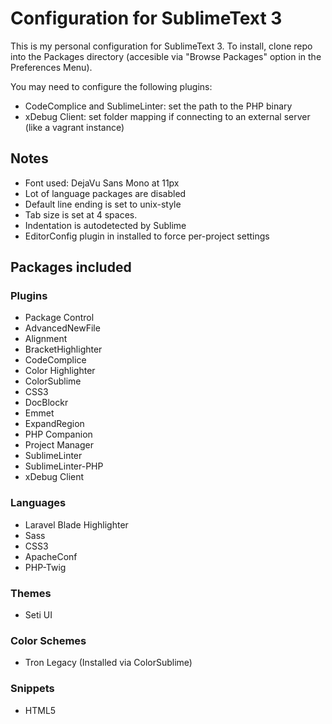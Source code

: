 # Configuration for SublimeText 3

This is my personal configuration for SublimeText 3.
To install, clone repo into the Packages directory (accesible via "Browse Packages" option in the Preferences Menu).

You may need to configure the following plugins:

* CodeComplice and SublimeLinter: set the path to the PHP binary
* xDebug Client: set folder mapping if connecting to an external server (like a vagrant instance)

## Notes

* Font used: DejaVu Sans Mono at 11px
* Lot of language packages are disabled
* Default line ending is set to unix-style
* Tab size is set at 4 spaces.
* Indentation is autodetected by Sublime
* EditorConfig plugin in installed to force per-project settings

## Packages included

### Plugins

* Package Control
* AdvancedNewFile
* Alignment
* BracketHighlighter
* CodeComplice
* Color Highlighter
* ColorSublime
* CSS3
* DocBlockr
* Emmet
* ExpandRegion
* PHP Companion
* Project Manager
* SublimeLinter
* SublimeLinter-PHP
* xDebug Client

### Languages

* Laravel Blade Highlighter
* Sass
* CSS3
* ApacheConf
* PHP-Twig

### Themes

* Seti UI

### Color Schemes

* Tron Legacy (Installed via ColorSublime)

### Snippets

* HTML5
